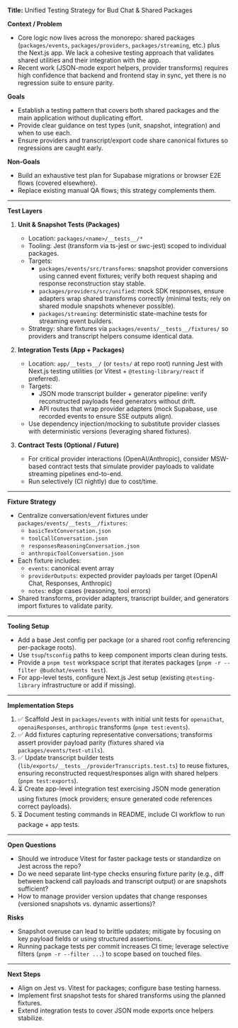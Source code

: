 **Title:** Unified Testing Strategy for Bud Chat & Shared Packages

**Context / Problem**
- Core logic now lives across the monorepo: shared packages (`packages/events`, `packages/providers`, `packages/streaming`, etc.) plus the Next.js app. We lack a cohesive testing approach that validates shared utilities and their integration with the app.
- Recent work (JSON-mode export helpers, provider transforms) requires high confidence that backend and frontend stay in sync, yet there is no regression suite to ensure parity.

**Goals**
- Establish a testing pattern that covers both shared packages and the main application without duplicating effort.
- Provide clear guidance on test types (unit, snapshot, integration) and when to use each.
- Ensure providers and transcript/export code share canonical fixtures so regressions are caught early.

**Non-Goals**
- Build an exhaustive test plan for Supabase migrations or browser E2E flows (covered elsewhere).
- Replace existing manual QA flows; this strategy complements them.

---

**Test Layers**
1. **Unit & Snapshot Tests (Packages)**
   - Location: `packages/<name>/__tests__/*` 
   - Tooling: Jest (transform via ts-jest or swc-jest) scoped to individual packages.
   - Targets:
     - `packages/events/src/transforms`: snapshot provider conversions using canned event fixtures; verify both request shaping and response reconstruction stay stable.
     - `packages/providers/src/unified`: mock SDK responses, ensure adapters wrap shared transforms correctly (minimal tests; rely on shared module snapshots whenever possible).
     - `packages/streaming`: deterministic state-machine tests for streaming event builders.
   - Strategy: share fixtures via `packages/events/__tests__/fixtures/` so providers and transcript helpers consume identical data.

2. **Integration Tests (App + Packages)**
   - Location: `app/__tests__/` (or `tests/` at repo root) running Jest with Next.js testing utilities (or Vitest + `@testing-library/react` if preferred).
   - Targets:
     - JSON mode transcript builder + generator pipeline: verify reconstructed payloads feed generators without drift.
     - API routes that wrap provider adapters (mock Supabase, use recorded events to ensure SSE outputs align).
   - Use dependency injection/mocking to substitute provider classes with deterministic versions (leveraging shared fixtures).

3. **Contract Tests (Optional / Future)**
   - For critical provider interactions (OpenAI/Anthropic), consider MSW-based contract tests that simulate provider payloads to validate streaming pipelines end-to-end.
   - Run selectively (CI nightly) due to cost/time.

---

**Fixture Strategy**
- Centralize conversation/event fixtures under `packages/events/__tests__/fixtures`:
  - `basicTextConversation.json`
  - `toolCallConversation.json`
  - `responsesReasoningConversation.json`
  - `anthropicToolConversation.json`
- Each fixture includes:
  - `events`: canonical event array
  - `providerOutputs`: expected provider payloads per target (OpenAI Chat, Responses, Anthropic)
  - `notes`: edge cases (reasoning, tool errors)
- Shared transforms, provider adapters, transcript builder, and generators import fixtures to validate parity.

---

**Tooling Setup**
- Add a base Jest config per package (or a shared root config referencing per-package roots).
- Use `tsup`/`tsconfig` paths to keep component imports clean during tests.
- Provide a `pnpm test` workspace script that iterates packages (`pnpm -r --filter @budchat/events test`).
- For app-level tests, configure Next.js Jest setup (existing `@testing-library` infrastructure or add if missing).

---

**Implementation Steps**
1. ✅ Scaffold Jest in `packages/events` with initial unit tests for `openaiChat`, `openaiResponses`, `anthropic` transforms (`pnpm test:events`).
2. ✅ Add fixtures capturing representative conversations; transforms assert provider payload parity (fixtures shared via `packages/events/test-utils`).
3. ✅ Update transcript builder tests (`lib/exports/__tests__/providerTranscripts.test.ts`) to reuse fixtures, ensuring reconstructed request/responses align with shared helpers (`pnpm test:exports`).
4. ⏳ Create app-level integration test exercising JSON mode generation using fixtures (mock providers; ensure generated code references correct payloads).
5. ⏳ Document testing commands in README, include CI workflow to run package + app tests.

---

**Open Questions**
- Should we introduce Vitest for faster package tests or standardize on Jest across the repo?
- Do we need separate lint-type checks ensuring fixture parity (e.g., diff between backend call payloads and transcript output) or are snapshots sufficient?
- How to manage provider version updates that change responses (versioned snapshots vs. dynamic assertions)?

**Risks**
- Snapshot overuse can lead to brittle updates; mitigate by focusing on key payload fields or using structured assertions.
- Running package tests per commit increases CI time; leverage selective filters (`pnpm -r --filter ...`) to scope based on touched files.

---

**Next Steps**
- Align on Jest vs. Vitest for packages; configure base testing harness.
- Implement first snapshot tests for shared transforms using the planned fixtures.
- Extend integration tests to cover JSON mode exports once helpers stabilize.
